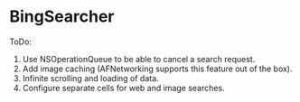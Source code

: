 # BingSearcher

ToDo:

1. Use NSOperationQueue to be able to cancel a search request.
2. Add image caching (AFNetworking supports this feature out of the box).
3. Infinite scrolling and loading of data.
4. Configure separate cells for web and image searches.
